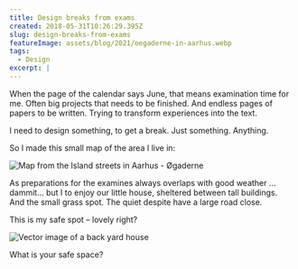 ```yaml
---
title: Design breaks from exams
created: 2018-05-31T10:26:29.395Z
slug: design-breaks-from-exams
featureImage: assets/blog/2021/oegaderne-in-aarhus.webp
tags:
  - Design
excerpt: |
---
```


When the page of the calendar says June, that means examination time for me. Often big projects that needs to be finished. And endless pages of papers to be written. Trying to transform experiences into the text.

I need to design something, to get a break. Just something. Anything.

So I made this small map of the area I live in:

![Map from the Island streets in Aarhus - Øgaderne](/assets/blog/2021/oegaderne-in-aarhus.webp)

As preparations for the examines always overlaps with good weather …dammit… but I to enjoy our little house, sheltered between tall buildings. And the small grass spot. The quiet despite have a large road close.

This is my safe spot – lovely right?

![Vector image of a back yard house](/assets/blog/2021/home_hoeegh_guldbergs_gade.webp)

What is your safe space?



